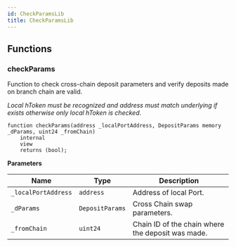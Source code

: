 ```yaml
---
id: CheckParamsLib
title: CheckParamsLib
---
```



## Functions
### checkParams

Function to check cross-chain deposit parameters and verify deposits made on branch chain are valid.

*Local hToken must be recognized and address must match underlying if exists otherwise only local hToken is checked.*


```solidity
function checkParams(address _localPortAddress, DepositParams memory _dParams, uint24 _fromChain)
    internal
    view
    returns (bool);
```
**Parameters**

|Name|Type|Description|
|----|----|-----------|
|`_localPortAddress`|`address`|Address of local Port.|
|`_dParams`|`DepositParams`|Cross Chain swap parameters.|
|`_fromChain`|`uint24`|Chain ID of the chain where the deposit was made.|



